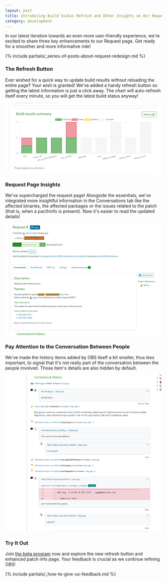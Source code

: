 ```yaml
---
layout: post
title: Introducing Build Status Refresh and Other Insights on Our Request Page
category: development
---
```


In our latest iteration towards an even more user-friendly experience, we're excited to share three key enhancements to our Request page. Get ready for a smoother and more informative ride!

{% include partials/_series-of-posts-about-request-redesign.md %}

### The Refresh Button

Ever wished for a quick way to update build results without reloading the entire page? Your wish is granted! We've added a handy refresh button so getting the latest information is just a click away. The chart will auto-refresh itself every minute, so you will get the latest build status anyway!

![Build status refresh button](/images/posts/2023-11-30/build-status-refresh-button.png)

### Request Page Insights

We've supercharged the request page! Alongside the essentials, we've integrated more insightful information in the Conversations tab like the affected binaries, the affected packages or the issues related to the patch (that is, when a pacthinfo is present).
Now it's easier to read the updated details!

![Patchinfo page insights](/images/posts/2023-11-30/request-page-insights.png)

### Pay Attention to the Conversation Between People 

We've made the history items added by OBS itself a bit smaller, thus less important, to signal that it's not really part of the conversation between the people involved. Those item's details are also hidden by default.

![Comments and history shifts the attention to the conversation between people](/images/posts/2023-11-30/comments-and-history.png)

### Try It Out

Join [the beta program](/2018/10/04/the-beta-program/) now and explore the new refresh button and enhanced patch info page. Your feedback is crucial as we continue refining OBS!

{% include partials/_how-to-give-us-feedback.md %}
